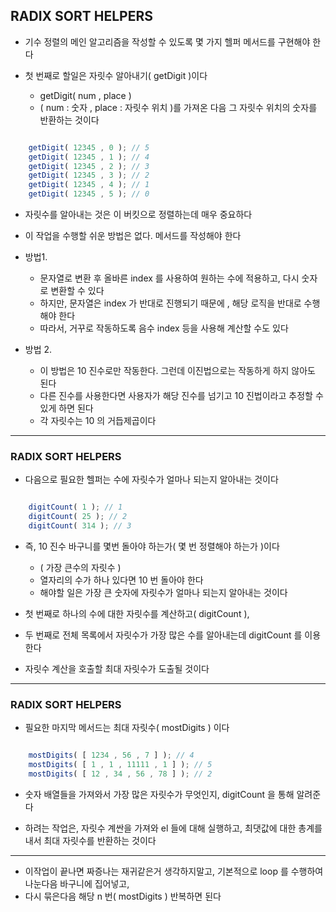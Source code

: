 ## RADIX SORT HELPERS

- 기수 정렬의 메인 알고리즘을 작성할 수 있도록 몇 가지 헬퍼 메서드를 구현해야 한다


- 첫 번째로 할일은 자릿수 알아내기( getDigit )이다
  - getDigit( num , place )
  - ( num : 숫자 , place : 자릿수 위치 )를 가져온 다음 그 자릿수 위치의 숫자를 반환하는 것이다

````javascript

    getDigit( 12345 , 0 ); // 5
    getDigit( 12345 , 1 ); // 4
    getDigit( 12345 , 2 ); // 3
    getDigit( 12345 , 3 ); // 2
    getDigit( 12345 , 4 ); // 1
    getDigit( 12345 , 5 ); // 0

````

- 자릿수를 알아내는 것은 이 버킷으로 정렬하는데 매우 중요하다


- 이 작업을 수행할 쉬운 방법은 없다. 메서드를 작성해야 한다


- 방법1.
  - 문자열로 변환 후 올바른 index 를 사용하여 원하는 수에 적용하고, 다시 숫자로 변환할 수 있다
  - 하지만, 문자열은 index 가 반대로 진행되기 때문에 , 해당 로직을 반대로 수행해야 한다
  - 따라서, 거꾸로 작동하도록 음수 index 등을 사용해 계산할 수도 있다


- 방법 2.
  - 이 방법은 10 진수로만 작동한다. 그런데 이진법으로는 작동하게 하지 않아도 된다
  - 다른 진수를 사용한다면 사용자가 해당 진수를 넘기고 10 진법이라고 추정할 수 있게 하면 된다
  - 각 자릿수는 10 의 거듭제곱이다

---

### RADIX SORT HELPERS

- 다음으로 필요한 헬퍼는 수에 자릿수가 얼마나 되는지 알아내는 것이다

````javascript

    digitCount( 1 ); // 1
    digitCount( 25 ); // 2
    digitCount( 314 ); // 3

````

- 즉, 10 진수 바구니를 몇번 돌아야 하는가( 몇 번 정렬해야 하는가 )이다
  - ( 가장 큰수의 자릿수 )
  - 열자리의 수가 하나 있다면 10 번 돌아야 한다
  - 해야할 일은 가장 큰 숫자에 자릿수가 얼마나 되는지 알아내는 것이다


- 첫 번째로 하나의 수에 대한 자릿수를 계산하고( digitCount ),


- 두 번째로 전체 목록에서 자릿수가 가장 많은 수를 알아내는데 digitCount 를 이용한다


- 자릿수 계산을 호출할 최대 자릿수가 도출될 것이다

---

### RADIX SORT HELPERS

- 필요한 마지막 메서드는 최대 자릿수( mostDigits ) 이다

````javascript

    mostDigits( [ 1234 , 56 , 7 ] ); // 4
    mostDigits( [ 1 , 1 , 11111 , 1 ] ); // 5
    mostDigits( [ 12 , 34 , 56 , 78 ] ); // 2

````

- 숫자 배열들을 가져와서 가장 많은 자릿수가 무엇인지, digitCount 을 통해 알려준다


- 하려는 작업은, 자릿수 계싼을 가져와 el 들에 대해 실행하고, 최댓값에 대한 총계를 내서 최대 자릿수를 반환하는 것이다 


---

- 이작업이 끝나면 짜증나는 재귀같은거 생각하지말고, 기본적으로 loop 를 수행하여 나눈다음 바구니에 집어넣고, 
- 다시 묶은다음 해당 n 번( mostDigits ) 반복하면 된다